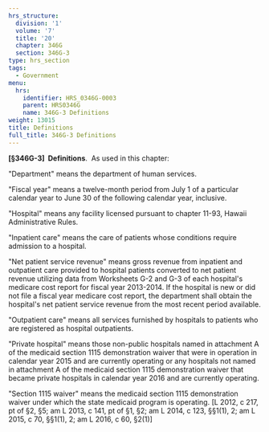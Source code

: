 ```yaml
---
hrs_structure:
  division: '1'
  volume: '7'
  title: '20'
  chapter: 346G
  section: 346G-3
type: hrs_section
tags:
  - Government
menu:
  hrs:
    identifier: HRS_0346G-0003
    parent: HRS0346G
    name: 346G-3 Definitions
weight: 13015
title: Definitions
full_title: 346G-3 Definitions
---
```

**[§346G-3]  Definitions**.  As used in this chapter:

"Department" means the department of human services.

"Fiscal year" means a twelve-month period from July 1 of a particular calendar year to June 30 of the following calendar year, inclusive.

"Hospital" means any facility licensed pursuant to chapter 11-93, Hawaii Administrative Rules.

"Inpatient care" means the care of patients whose conditions require admission to a hospital.

"Net patient service revenue" means gross revenue from inpatient and outpatient care provided to hospital patients converted to net patient revenue utilizing data from Worksheets G-2 and G-3 of each hospital's medicare cost report for fiscal year 2013-2014\. If the hospital is new or did not file a fiscal year medicare cost report, the department shall obtain the hospital's net patient service revenue from the most recent period available.

"Outpatient care" means all services furnished by hospitals to patients who are registered as hospital outpatients.

"Private hospital" means those non-public hospitals named in attachment A of the medicaid section 1115 demonstration waiver that were in operation in calendar year 2015 and are currently operating or any hospitals not named in attachment A of the medicaid section 1115 demonstration waiver that became private hospitals in calendar year 2016 and are currently operating.

"Section 1115 waiver" means the medicaid section 1115 demonstration waiver under which the state medicaid program is operating. [L 2012, c 217, pt of §2, §5; am L 2013, c 141, pt of §1, §2; am L 2014, c 123, §§1(1), 2; am L 2015, c 70, §§1(1), 2; am L 2016, c 60, §2(1)]
